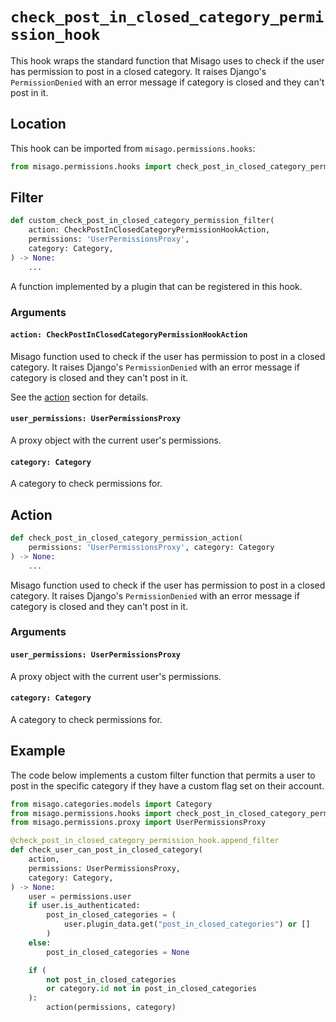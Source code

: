 # `check_post_in_closed_category_permission_hook`

This hook wraps the standard function that Misago uses to check if the user has permission to post in a closed category. It raises Django's `PermissionDenied` with an error message if category is closed and they can't post in it.


## Location

This hook can be imported from `misago.permissions.hooks`:

```python
from misago.permissions.hooks import check_post_in_closed_category_permission_hook
```


## Filter

```python
def custom_check_post_in_closed_category_permission_filter(
    action: CheckPostInClosedCategoryPermissionHookAction,
    permissions: 'UserPermissionsProxy',
    category: Category,
) -> None:
    ...
```

A function implemented by a plugin that can be registered in this hook.


### Arguments

#### `action: CheckPostInClosedCategoryPermissionHookAction`

Misago function used to check if the user has permission to post in a closed category. It raises Django's `PermissionDenied` with an error message if category is closed and they can't post in it.

See the [action](#action) section for details.


#### `user_permissions: UserPermissionsProxy`

A proxy object with the current user's permissions.


#### `category: Category`

A category to check permissions for.


## Action

```python
def check_post_in_closed_category_permission_action(
    permissions: 'UserPermissionsProxy', category: Category
) -> None:
    ...
```

Misago function used to check if the user has permission to post in a closed category. It raises Django's `PermissionDenied` with an error message if category is closed and they can't post in it.


### Arguments

#### `user_permissions: UserPermissionsProxy`

A proxy object with the current user's permissions.


#### `category: Category`

A category to check permissions for.


## Example

The code below implements a custom filter function that permits a user to post in the specific category if they have a custom flag set on their account.

```python
from misago.categories.models import Category
from misago.permissions.hooks import check_post_in_closed_category_permission_hook
from misago.permissions.proxy import UserPermissionsProxy

@check_post_in_closed_category_permission_hook.append_filter
def check_user_can_post_in_closed_category(
    action,
    permissions: UserPermissionsProxy,
    category: Category,
) -> None:
    user = permissions.user
    if user.is_authenticated:
        post_in_closed_categories = (
            user.plugin_data.get("post_in_closed_categories") or []
        )
    else:
        post_in_closed_categories = None

    if (
        not post_in_closed_categories
        or category.id not in post_in_closed_categories
    ):
        action(permissions, category)
```